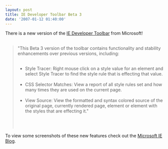 ```yaml
---
layout: post
title: IE Developer Toolbar Beta 3
date: '2007-01-12 01:40:00'
---
```


There is a new version of the <a href="http://www.microsoft.com/downloads/details.aspx?FamilyID=e59c3964-672d-4511-bb3e-2d5e1db91038&displaylang=en" target="_blank">IE Developer Toolbar</a> from Microsoft!<br><br><blockquote>"This Beta 3 version of the toolbar contains functionality and stability enhancements over previous versions, including:<br><ul><br><li>Style Tracer: Right mouse click on a style value for an element and select Style Tracer to find the style rule that is effecting that value.</li><br><li>CSS Selector Matches: View a report of all style rules set and how many times they are used on the current page.</li><br><li>View Source: View the formatted and syntax colored source of the original page, currently rendered page, element or element with the styles that are effecting it."</li><br></ul><br></blockquote>To view some screenshots of these new features check out the <a href="http://blogs.msdn.com/ie/archive/2007/01/09/ie-developer-toolbar-beta-3-now-available.aspx" target="_blank">Microsoft IE Blog</a>.